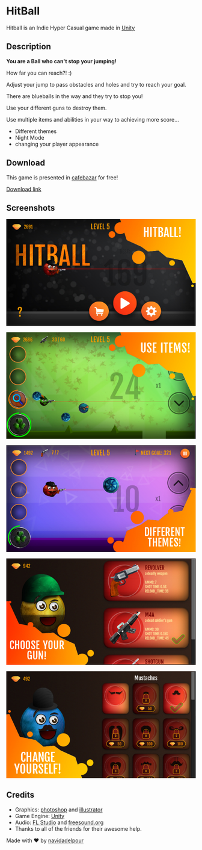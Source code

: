 # HitBall

Hitball is an Indie Hyper Casual game made in [Unity](https://unity3d.com/)

## Description

<strong>You are a Ball who can't stop your jumping!</strong> 

How far you can reach?! :) 

Adjust your jump to pass obstacles and holes and try to reach your goal. 


There are blueballs in the way and they try to stop you! 

Use your different guns to destroy them. 

Use multiple items and abilities in your way to achieving more score... 

<ul>
<li>Different themes</li>
<li>Night Mode</li> 
<li>changing your player appearance</li>
</ul>


## Download

This game is presented in [cafebazar](https://cafebazaar.ir) for free!

[Download link](https://cafebazaar.ir/app/com.navidadelpour.hitball)

## Screenshots

<p align="center">
  <img src="https://raw.githubusercontent.com/navidadelpour/HitBall/master/Assets/Resources/Textures/ScreenShots/1.jpg" />
</p>
<p align="center">
  <img src="https://raw.githubusercontent.com/navidadelpour/HitBall/master/Assets/Resources/Textures/ScreenShots/2.jpg" />
</p>
<p align="center">
  <img src="https://raw.githubusercontent.com/navidadelpour/HitBall/master/Assets/Resources/Textures/ScreenShots/3.jpg" />
</p>
<p align="center">
  <img src="https://raw.githubusercontent.com/navidadelpour/HitBall/master/Assets/Resources/Textures/ScreenShots/4.jpg" />
</p>
<p align="center">
  <img src="https://raw.githubusercontent.com/navidadelpour/HitBall/master/Assets/Resources/Textures/ScreenShots/5.jpg" />
</p>


## Credits

- Graphics: [photoshop](https://www.adobe.com/products/photoshop.html) and [illustrator](https://www.adobe.com/products/illustrator.html)
- Game Engine: [Unity](https://unity3d.com/)
- Audio: [FL Studio](https://www.image-line.com/flstudio/) and [freesound.org](https://freesound.org/)
- Thanks to all of the friends for their awesome help.


Made with :heart: by [navidadelpour](https://navidadelpour.ir)
